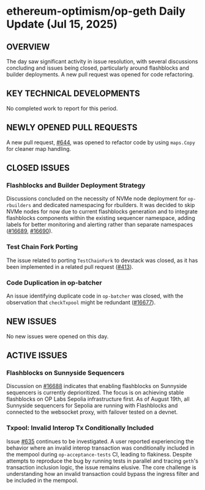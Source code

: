 # ethereum-optimism/op-geth Daily Update (Jul 15, 2025)
## OVERVIEW 
The day saw significant activity in issue resolution, with several discussions concluding and issues being closed, particularly around flashblocks and builder deployments. A new pull request was opened for code refactoring.

## KEY TECHNICAL DEVELOPMENTS
No completed work to report for this period.

## NEWLY OPENED PULL REQUESTS
A new pull request, [#644](https://github.com/ethereum-optimism/op-geth/pull/644), was opened to refactor code by using `maps.Copy` for cleaner map handling.

## CLOSED ISSUES
### Flashblocks and Builder Deployment Strategy
Discussions concluded on the necessity of NVMe node deployment for `op-rbuilders` and dedicated namespacing for rbuilders. It was decided to skip NVMe nodes for now due to current flashblocks generation and to integrate flashblocks components within the existing sequencer namespace, adding labels for better monitoring and alerting rather than separate namespaces ([#16689](https://github.com/ethereum-optimism/op-geth/issues/16689), [#16690](https://github.com/ethereum-optimism/op-geth/issues/16690)).
### Test Chain Fork Porting
The issue related to porting `TestChainFork` to devstack was closed, as it has been implemented in a related pull request ([#413](https://github.com/ethereum-optimism/op-geth/issues/413)).
### Code Duplication in op-batcher
An issue identifying duplicate code in `op-batcher` was closed, with the observation that `checkTxpool` might be redundant ([#16677](https://github.com/ethereum-optimism/op-geth/issues/16677)).

## NEW ISSUES
No new issues were opened on this day.

## ACTIVE ISSUES
### Flashblocks on Sunnyside Sequencers
Discussion on [#16688](https://github.com/ethereum-optimism/op-geth/issues/16688) indicates that enabling flashblocks on Sunnyside sequencers is currently deprioritized. The focus is on achieving stable flashblocks on OP Labs Sepolia infrastructure first. As of August 19th, all Sunnyside sequencers for Sepolia are running with Flashblocks and connected to the websocket proxy, with failover tested on a devnet.
### Txpool: Invalid Interop Tx Conditionally Included
Issue [#635](https://github.com/ethereum-optimism/op-geth/issues/635) continues to be investigated. A user reported experiencing the behavior where an invalid interop transaction was conditionally included in the mempool during `op-acceptance-tests` CI, leading to flakiness. Despite attempts to reproduce the bug by running tests in parallel and tracing `geth`'s transaction inclusion logic, the issue remains elusive. The core challenge is understanding how an invalid transaction could bypass the ingress filter and be included in the mempool.